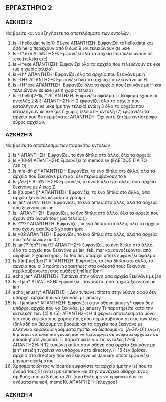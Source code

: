 ## ΕΡΓΑΣΤΗΡΙΟ 2
### ΑΣΚΗΣΗ 2
Να βρείτε και να εξηγήσετε τα αποτελέσματα των εντολών :
1. ls –l hello.dat hello[0-9].exe
ΑΠΑΝΤΗΣΗ: Εμφανίζει το hello.data και όσα hello περιέχουν από 0 έως 9 και τελειώνουν σε .exe
2. ls –l *.exe
ΑΠΑΝΤΗΣΗ: Εμφανίζει όλα τα αρχεία που τελειώνουν σε .exe (τελεία exe)
3. ls –l *exe
ΑΠΑΝΤΗΣΗ: Εμφανίζει όλα τα αρχεία που τελειώνουν σε exe (με ή χωρίς τελεία)
4. ls –l h*
ΑΠΑΝΤΗΣΗ: Εμφανίζει όλα τα αρχεία που ξεκινάνε με h
5. ls –l H*
ΑΠΑΝΤΗΣΗ: Εμφανίζει όλα τα αρχεία που ξεκινάνε με H
6. ls –l H*exe
ΑΠΑΝΤΗΣΗ: Εμφανίζει όλα τα αρχεία που ξεκινάνε με H και τελειώνουν σε exe (με ή χωρίς τελεία)
7. ls –l hello[2-15].*
ΑΠΑΝΤΗΣΗ: Εμφανίζει σφάλμα
Τι διαφορά έχουν οι εντολές 2 & 3;
ΑΠΑΝΤΗΣΗ: Η 2 εμφανίζει όλα τα αρχεία που καταλήγουν σε .exe (με την τελεία) ενώ η 3 όλα τα αρχεία που καταλήγουν σε exe (με ή χωρίς τελεία)
Η εντολή (7) εμφανίζει τα αρχεία που θα περιμένατε;
ΑΠΑΝΤΗΣΗ: Όχι γιατί ζητάμε αντίστροφο εύρος αρχείων.

### ΑΣΚΗΣΗ 3
Να βρείτε το αποτέλεσμα των παρακάτω εντολών : 
1. ls *
ΑΠΑΝΤΗΣΗ: Εμφανίζει, το ένα δίπλα στο άλλο, όλα τα αρχεία
2. ls *[!0-9] 
ΑΠΑΝΤΗΣΗ: Εμφανίζει το memo2.sv (ΕΛΕΓΧΟΣ ΓΙΑ ΤΟ ΛΟΓΟ)
3. ls m[a-df-z]* 
ΑΠΑΝΤΗΣΗ: Εμφανίζει, το ένα δίπλα στο άλλο, όλα τα αρχεία που ξεκινάνε με m και δεν περιλαμβάνουν το e
4. ls [A-Z]* 
ΑΠΑΝΤΗΣΗ: Εμφανίζει, το ένα δίπλα στο άλλο,  όσα αρχεία ξεκινάνε με A έως Z
5. ls [[:upper:]]* 
ΑΠΑΝΤΗΣΗ: Εμφανίζει, το ένα δίπλα στο άλλο,  όσα αρχεία ξεκινάνε κεφαλαίο γράμμα
6. ls jan* 
ΑΠΑΝΤΗΣΗ: Εμφανίζει, το ένα δίπλα στο άλλο,  όλα τα αρχεία που ξεκινάνε με jan
7. ls *.* 
ΑΠΑΝΤΗΣΗ: Εμφανίζει, το ένα δίπλα στο άλλο,  όλα τα αρχείο που έχουν στο όνομά τους μια τελεία (.)
8. ls ????? 
ΑΠΑΝΤΗΣΗ: Εμφανίζει, το ένα δίπλα στο άλλο,  όλα τα αρχεία που έχουν ακριβώς 5 χαρακτήρες
9. ls *02 
ΑΠΑΝΤΗΣΗ: Εμφανίζει, το ένα δίπλα στο άλλο,  όλα τα αρχεία που τελειώνουν σε 02
10. ls jan?? feb?? mar?? 
ΑΠΑΝΤΗΣΗ: Εμφανίζει, το ένα δίπλα στο άλλο,  όλα τα αρχεία που ξεκινάνε με jan, feb, mar και συνοδεύονται από ακριβώς 2 χαρακτήρες. Το feb δεν υπάρχει οπότε εμφανίζει σφάλμα.
11. ls [fjm][ae][bnr]* 
ΑΠΑΝΤΗΣΗ: Εμφανίζει, το ένα δίπλα στο άλλο,  τα αρχεία που οι 3 πρώτοι χαρακτήρες στα ονόματά τους ξεκινάνε περιλαμβάνονται στις ομάδες[fjm][ae][bnr] 
12. echo jan* 
ΑΠΑΝΤΗΣΗ: Τυπώνει στην οθόνη όσα αρχεία ξεκινάνε με jan
13. ls –l jan* 
ΑΠΑΝΤΗΣΗ: Εμφανίζει , σαν λίστα, όσα αρχεία ξεκινάνε με jan
14. echo january* 
ΑΠΑΝΤΗΣΗ: Δεν τυπώνει τίποτα στην οθόνη αφού δεν υπάρχει αρχείο που να ξεκινάει με january
15. ls –l january* 
ΑΠΑΝΤΗΣΗ: Εμφανίζει στην οθόνη january* αφού δεν υπάρχει αρχείο που να ξεκινάει με january
Τι παρατηρείτε κατά την εκτέλεση των (4) & (5); 
ΑΠΑΝΤΗΣΗ: Η 4 φέρνει αποτελέσματα μόνο για τους κεφαλαίους χαρακτήρες που περιλαμβάνονται στις αγκύλες (δηλαδή αν θέλουμε να βρούμε και τα αρχεία που ξεκινάνε με ελληνικά κεφαλαία γράμματα πρέπει να δώσουμε και [A-ZΑ-Ω]) ενώ η 5 μπορεί να είναι πιο γενική και να λειτουργεί σε ονόματα αρχείων σε οποιαδήποτε γλώσσα.
Τι παρατηρείτε για τις εντολές 12-15 ; 
ΑΠΑΝΤΗΣΗ: Η 12 τυπώνει απλά στην οθόνη όσα αρχεία ξεκινάνε με jan* επειδή τυχαίνει να υπάρχουν στο directory. Η 15 δεν βρίσκει αρχεία στο directory που να ξεκινάνε με January οπότε εμφανίζει μήνυμα σφάλματος.
16. Χρησιμοποιώντας wildcards εμφανίστε τα αρχεία (με την ls) που το όνομά τους ξεκινάει με «memo» και στην συνέχεια υπάρχει ένας αριθμός από το 3 έως το 20. (άρα θέλουμε να εμφανιστούν τα ονόματα memo4, memo10. 
ΑΠΑΝΤΗΣΗ: [έλεγχος]
 
### ΑΣΚΗΣΗ 4
